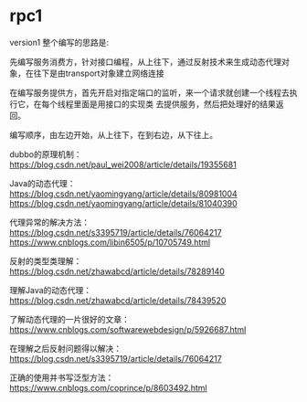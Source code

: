 # rpc1
version1
整个编写的思路是:

先编写服务消费方，针对接口编程，从上往下，通过反射技术来生成动态代理对象，在往下是由transport对象建立网络连接

在编写服务提供方，首先开启对指定端口的监听，来一个请求就创建一个线程去执行它，在每个线程里面是用接口的实现类
去提供服务，然后把处理好的结果返回。

编写顺序，由左边开始，从上往下，在到右边，从下往上。

dubbo的原理机制：
https://blog.csdn.net/paul_wei2008/article/details/19355681

Java的动态代理：
https://blog.csdn.net/yaomingyang/article/details/80981004
https://blog.csdn.net/yaomingyang/article/details/81040390

代理异常的解决方法：
https://blog.csdn.net/s3395719/article/details/76064217
https://www.cnblogs.com/libin6505/p/10705749.html

反射的类型类理解：
https://blog.csdn.net/zhawabcd/article/details/78289140

理解Java的动态代理：
https://blog.csdn.net/zhawabcd/article/details/78439520

了解动态代理的一片很好的文章：
https://www.cnblogs.com/softwarewebdesign/p/5926687.html

在理解之后反射问题得以解决：
https://blog.csdn.net/s3395719/article/details/76064217

正确的使用并书写泛型方法：
https://www.cnblogs.com/coprince/p/8603492.html


